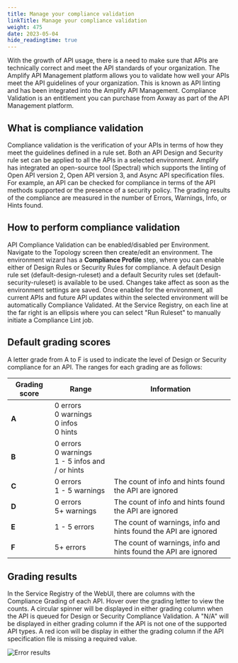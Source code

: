 ```yaml
---
title: Manage your compliance validation
linkTitle: Manage your compliance validation
weight: 475
date: 2023-05-04
hide_readingtime: true
---
```


With the growth of API usage, there is a need to make sure that APIs are technically correct and meet the API standards of your organization.
The Amplify API Management platform allows you to validate how well your APIs meet the API guidelines of your organization.   This is known as API linting and has been integrated into the Amplify API Management.  Compliance Validation is an entitlement you can purchase from Axway as part of the API Management platform.  

## What is compliance validation

Compliance validation is the verification of your APIs in terms of how they meet the guidelines defined in a rule set.  Both an API Design and Security rule set can be applied to all the APIs in a selected environment.  Amplify has integrated an open-source tool (Spectral) which supports the linting of Open API version 2, Open API version 3, and Async API specification files.
For example, an API can be checked for compliance in terms of the API methods supported or the presence of a security policy.  The grading results of the compliance are measured in the number of Errors, Warnings, Info, or Hints found.

## How to perform compliance validation

API Compliance Validation can be enabled/disabled per Environment.   Navigate to the Topology screen then create/edit an environment.   The environment wizard has a **Compliance Profile** step, where you can enable either of Design Rules or Security Rules for compliance.   A default Design rule set (default-design-ruleset) and a default Security rules set (default-security-ruleset) is available to be used.  Changes take affect as soon as the environment settings are saved.
Once enabled for the environment, all current APIs and future API updates within the selected environment will be automatically Compliance Validated.
At the Service Registry, on each line at the far right is an ellipsis where you can select "Run Ruleset" to manually initiate a Compliance Lint job.

## Default grading scores

A letter grade from A to F is used to indicate the level of Design or Security compliance for an API.   The ranges for each grading are as follows:

| Grading score  | Range  | Information  |
|----------------|--------|--------------|
| **A**          | 0 errors <br />0 warnings <br />0 infos <br />0 hints         |   |
| **B**          | 0 errors <br />0 warnings <br />1 - 5 infos and / or hints |   |
| **C**          | 0 errors <br />1 - 5 warnings | The count of info and hints found the API are ignored |
| **D**          | 0 errors <br />5+ warnings | The count of info and hints found the API are ignored |
| **E**          | 1 - 5 errors | The count of warnings, info and hints found the API are ignored |
| **F**          | 5+ errors | The count of warnings, info and hints found the API are ignored |

## Grading results

In the Service Registry of the WebUI, there are columns with the Compliance Grading of each API.   Hover over the grading letter to view the counts.
A circular spinner will be displayed in either grading column when the API is queued for Design or Security Compliance Validation.
A "N/A" will be displayed in either grading column if the API is not one of the supported API types.
A red icon will be display in either the grading column if the API specification file is missing a required value.

![Error results](/Images/compliance/error_results.png)
